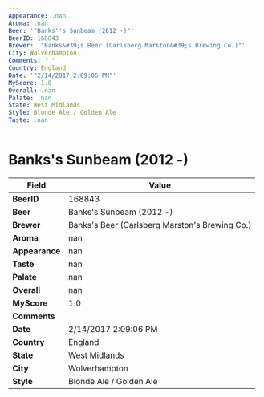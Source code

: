 ```yaml
---
Appearance: .nan
Aroma: .nan
Beer: '"Banks''s Sunbeam (2012 -)"'
BeerID: 168843
Brewer: '"Banks&#39;s Beer (Carlsberg Marston&#39;s Brewing Co.)"'
City: Wolverhampton
Comments: ' '
Country: England
Date: '"2/14/2017 2:09:06 PM"'
MyScore: 1.0
Overall: .nan
Palate: .nan
State: West Midlands
Style: Blonde Ale / Golden Ale
Taste: .nan
---
```


# Banks's Sunbeam (2012 -)

| Field         | Value |
|---------------|-------|
| **BeerID** | 168843 |
| **Beer** | Banks's Sunbeam (2012 -) |
| **Brewer** | Banks&#39;s Beer (Carlsberg Marston&#39;s Brewing Co.) |
| **Aroma** | nan |
| **Appearance** | nan |
| **Taste** | nan |
| **Palate** | nan |
| **Overall** | nan |
| **MyScore** | 1.0 |
| **Comments** |   |
| **Date** | 2/14/2017 2:09:06 PM |
| **Country** | England |
| **State** | West Midlands |
| **City** | Wolverhampton |
| **Style** | Blonde Ale / Golden Ale |
